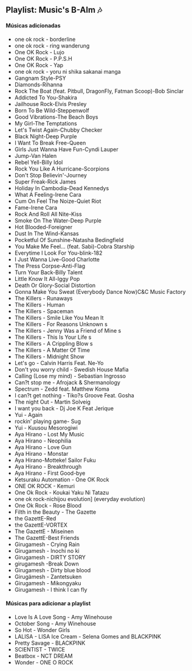 ## Playlist: Music's B-Alm 🎶

#### Músicas adicionadas

- one ok rock - borderline    
- one ok rock - ring wanderung  
- One OK Rock - Lujo   
- One OK Rock - P.P.S.H   
- One OK Rock - Yap   
- one ok rock - yoru ni shika sakanai manga   
- Gangnam Style-PSY   
- Diamonds-Rihanna    
- Rock The Boat (feat. Pitbull, DragonFly, Fatman Scoop)-Bob Sinclar   
- Addicted To You-Shakira   
- Jailhouse Rock-Elvis Presley   
- Born To Be Wild-Steppenwolf   
- Good Vibrations-The Beach Boys  
- My Girl-The Temptations  
- Let's Twist Again-Chubby Checker  
- Black Night-Deep Purple   
- I Want To Break Free-Queen   
- Girls Just Wanna Have Fun-Cyndi Lauper  
- Jump-Van Halen    
- Rebel Yell-Billy Idol   
- Rock You Like A Hurricane-Scorpions   
- Don't Stop Believin'-Journey   
- Super Freak-Rick James  
- Holiday In Cambodia-Dead Kennedys  
- What A Feeling-Irene Cara   
- Cum On Feel The Noize-Quiet Riot   
- Fame-Irene Cara    
- Rock And Roll All Nite-Kiss   
- Smoke On The Water-Deep Purple   
- Hot Blooded-Foreigner   
- Dust In The Wind-Kansas   
- Pocketful Of Sunshine-Natasha Bedingfield   
- You Make Me Feel... (feat. Sabi)-Cobra Starship   
- Everytime I Look For You-blink-182   
- I Just Wanna Live-Good Charlotte   
- The Press Corpse-Anti-Flag   
- Turn Your Back-Billy Talent   
- Little Know It All-Iggy Pop   
- Death Or Glory-Social Distortion   
- Gonna Make You Sweat (Everybody Dance Now)C&C Music Factory   
- The Killers - Runaways   
- The Killers - Human   
- The Killers - Spaceman   
- The Killers - Smile Like You Mean It   
- The Killers - For Reasons Unknown  s
- The Killers - Jenny Was a Friend of Mine  s
- The Killers - This Is Your Life  s
- The Killers - A Crippling Blow s
- The Killers - A Matter Of Time   
- The Killers - Midnight Show   
- Let's go - Calvin Harris Feat. Ne-Yo   
- Don't you worry child - Swedish House Mafia   
- Calling (Lose my mind) - Sebastian Ingrosso   
-  Can?t stop me - Afrojack & Shermanology  
- Spectrum - Zedd feat. Matthew Koma   
-  I can?t get nothing - Tiko?s Groove Feat. Gosha   
- The night Out - Martin Solveig   
- I want you back - Dj Joe K Feat Jerique  
- Yui - Again   
- rockin' playing game- Sug   
- Yui - Kuusou Mesorogiwi   
- Aya Hirano - Lost My Music  
- Aya Hirano - Neophilia  
- Aya Hirano - Love Gun   
- Aya Hirano - Monstar   
- Aya Hirano-Motteke! Sailor Fuku  
- Aya Hirano - Breakthrough   
- Aya Hirano - First Good-bye  
- Ketsuraku Automation - One OK Rock   
- ONE OK ROCK - Kemuri   
- One Ok Rock - Koukai Yaku Ni Tatazu   
- one ok rock-nichijou evolution] (everyday evolution)  
- One Ok Rock - Rose Blood    
- Filth in the Beauty - The Gazette   
- the GazettE-Red   
- the GazettE-VORTEX   
- The GazettE - Miseinen  
- The GazettE-Best Friends   
- Girugamesh - Crying Rain   
- Girugamesh - Inochi no ki   
- Girugamesh - DIRTY STORY   
- girugamesh -Break Down   
- Girugamesh - Dirty blue blood  
- Girugämesh - Zantetsuken  
- Girugamesh - Mikongyaku  
- Girugamesh - I think I can fly   



#### Músicas para adicionar a playlist

- Love Is A Love Song - Amy Winehouse  
- October Song - Amy Winehouse  
- So Hot - Wonder Girls  
- LALISA - LISA Ice Cream - Selena Gomes and BLACKPINK  
- Pretty Savage - BLACKPINK  
- SCIENTIST - TWICE  
- Beatbox - NCT DREAM  
- Wonder - ONE O ROCK